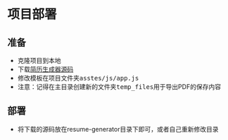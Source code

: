 # 项目部署  

## 准备
- 克隆项目到本地  
- 下载[简历生成器源码](https://github.com/ShiYun520/resume-generator/archive/refs/heads/main.zip)
- 修改模板在项目文件夹<kbd>asstes/js/app.js</kbd>
- 注意：记得在主目录创建新的文件夹<kbd>temp_files</kbd>用于导出PDF的保存内容
## 部署
- 将下载的源码放在resume-generator目录下即可，或者自己重新修改目录
